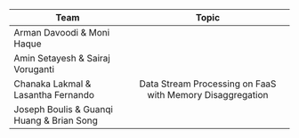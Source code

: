 | Team  | Topic |
| ------------- |:-------------:|
| Arman Davoodi & Moni Haque     |      |
| Amin Setayesh & Sairaj Voruganti      |      |
| Chanaka Lakmal & Lasantha Fernando     | Data Stream Processing on FaaS with Memory Disaggregation     |
| Joseph Boulis & Guanqi Huang & Brian Song      |      |